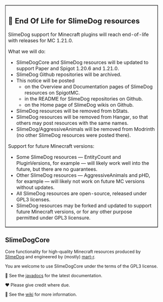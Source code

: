 <table border=1><tr><td>
<h2>🛑 End Of Life for SlimeDog resources</h2>

SlimeDog support for Minecraft plugins will reach end-of-life with releases for MC 1.21.0.

What we will do:
- SlimeDogCore and SlimeDog resources will be updated to support Paper and Spigot 1.20.6 and 1.21.0.
- SlimeDog Github repositories will be archived.
- This notice will be posted
  - on the Overview and Documentation pages of SlimeDog resources on SpigotMC.
  - in the README for  SlimeDog repositories on Github.
  - on the Home page of SlimeDog wikis on Github. 
- SlimeDog resources will be removed from bStats.
- SlimeDog resources will be removed from Hangar, so that others may post resources with the same names.
- SlimeDog/AggressiveAnimals will be removed from Modrinth (no other SlimeDog resources were posted there).

Support for future Minecraft versions:
- Some SlimeDog resources — EntityCount and PluginVersions, for example — will likely work well into the future, but there are no guarantees.
- Other SlimeDog resources — AggressiveAnimals and pHD, for example — will likely not work on future MC versions without updates.
- All SlimeDog resources are open-source, released under GPL3 licenses.
- SlimeDog resources may be forked and updated to support future Minecraft versions, or for any other purpose permitted under GPL3 licensure.
</td></tr></table>

## SlimeDogCore
Core functionality for high-quality Minecraft resources produced by [SlimeDog](https://github.com/SlimeDog) and engineered by (mostly) [mart-r](https://github.com/mart-r).

You are welcome to use SlimeDogCore under the terms of the GPL3 license.

📜 See the [javadocs](https://github.com/SlimeDog/SlimeDogCore/releases) for the latest documentation.

♥️ Please give credit where due.

📜 See the [wiki](https://github.com/SlimeDog/SlimeDogCore/wiki) for more information.
